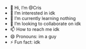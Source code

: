 - 👋 Hi, I’m @Cris
- 👀 I’m interested in idk
- 🌱 I’m currently learning nothing
- 💞️ I’m looking to collaborate on idk
- 📫 How to reach me idk
- 😄 Pronouns: im a guy
- ⚡ Fun fact: idk
